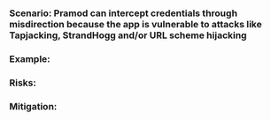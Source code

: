 ### Scenario: Pramod can intercept credentials through misdirection because the app is vulnerable to attacks like Tapjacking, StrandHogg and/or URL scheme hijacking

### Example:

### Risks: 

### Mitigation: